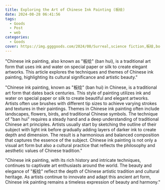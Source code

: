 ```yaml
---
title: Exploring the Art of Chinese Ink Painting (板绘)
date: 2024-08-28 06:41:56
tags:
  - Goods
  - Post
  - web
categories:
  - Goods
cover: https://img.ggggoods.com/2024/08/Surreal,science fiction,板绘,board painting,technology,tech,diagrams,renderings,colors_20240830_00001_.png
---
```


"Chinese ink painting, also known as \"板绘\" (ban hui), is a traditional art form that uses ink and water on special paper or silk to create elegant artworks. This article explores the techniques and themes of Chinese ink painting, highlighting its cultural significance and artistic beauty."

"Chinese ink painting, known as \"板绘\" (ban hui) in Chinese, is a traditional art form that dates back centuries. This style of painting utilizes ink and water on special paper or silk to create beautiful and elegant artworks. Artists often use brushes with different tip sizes to achieve varying strokes and textures in their paintings. Themes in Chinese ink painting often include landscapes, flowers, birds, and traditional Chinese symbols. The technique of \"ban hui\" requires a steady hand and a deep understanding of traditional Chinese art principles. Artists usually start by sketching the outline of their subject with light ink before gradually adding layers of darker ink to create depth and dimension. The result is a harmonious and balanced composition that captures the essence of the subject. Chinese ink painting is not only a visual art form but also a cultural practice that reflects the philosophy and aesthetic values of Chinese tradition."

"Chinese ink painting, with its rich history and intricate techniques, continues to captivate art enthusiasts around the world. The beauty and elegance of \"板绘\" reflect the depth of Chinese artistic tradition and cultural heritage. As artists continue to innovate and adapt this ancient art form, Chinese ink painting remains a timeless expression of beauty and harmony."
